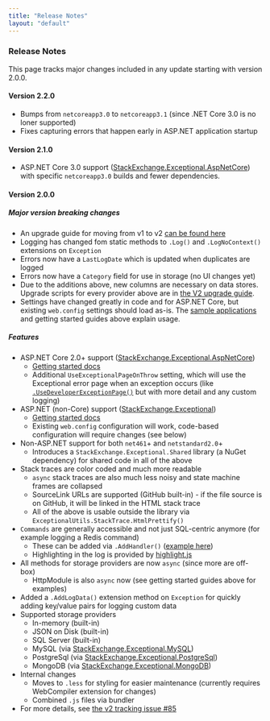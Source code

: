 ```yaml
---
title: "Release Notes"
layout: "default"
---
```

### Release Notes
This page tracks major changes included in any update starting with version 2.0.0.

#### Version 2.2.0
- Bumps from `netcoreapp3.0` to `netcoreapp3.1` (since .NET Core 3.0 is no loner supported)
- Fixes capturing errors that happen early in ASP.NET application startup

#### Version 2.1.0
- ASP.NET Core 3.0 support ([StackExchange.Exceptional.AspNetCore](https://www.nuget.org/packages/StackExchange.Exceptional.AspNetCore/)) with specific `netcoreapp3.0` builds and fewer dependencies.

#### Version 2.0.0

##### <span class="critical">Major version breaking changes</span>
  - An upgrade guide for moving from v1 to v2 [can be found here](https://nickcraver.com/StackExchange.Exceptional/UpgradeToV2)
  - Logging has changed fom static methods to `.Log()` and `.LogNoContext()` extensions on `Exception`
  - Errors now have a `LastLogDate` which is updated when duplicates are logged
  - Errors now have a `Category` field for use in storage (no UI changes yet)
  - Due to the additions above, new columns are necessary on data stores. Upgrade scripts for every provider above are in [the V2 upgrade guide](https://nickcraver.com/StackExchange.Exceptional/UpgradeToV2).
  - Settings have changed greatly in code and for ASP.NET Core, but existing `web.config` settings should load as-is. The [sample applications](https://github.com/NickCraver/StackExchange.Exceptional/tree/main/samples) and getting started guides above explain usage.

##### **Features**
- ASP.NET Core 2.0+ support ([StackExchange.Exceptional.AspNetCore](https://www.nuget.org/packages/StackExchange.Exceptional.AspNetCore/))
  - [Getting started docs](https://nickcraver.com/StackExchange.Exceptional/AspDotNetCore)
  - Additional `UseExceptionalPageOnThrow` setting, which will use the Exceptional error page when an exception occurs (like [`.UseDeveloperExceptionPage()`](https://docs.microsoft.com/en-us/aspnet/core/fundamentals/error-handling?view=aspnetcore-2.2) but with more detail and any custom logging)
- ASP.NET (non-Core) support ([StackExchange.Exceptional](https://www.nuget.org/packages/StackExchange.Exceptional/))
  - [Getting started docs](https://nickcraver.com/StackExchange.Exceptional/AspDotNet)
  - Existing `web.config` configuration will work, code-based configuration will require changes (see below)
- Non-ASP.NET support for both `net461`+ and `netstandard2.0`+
  - Introduces a `StackExchange.Exceptional.Shared` library (a NuGet dependency) for shared code in all of the above
- Stack traces are color coded and much more readable
  - `async` stack traces are also much less noisy and state machine frames are collapsed
  - SourceLink URLs are supported (GitHub built-in) - if the file source is on GitHub, it will be linked in the HTML stack trace
  - All of the above is usable outside the library via `ExceptionalUtils.StackTrace.HtmlPrettify()`
- `Commands` are generally accessible and not just SQL-centric anymore (for example logging a Redis command)
  - These can be added via `.AddHandler()` ([example here](https://github.com/NickCraver/StackExchange.Exceptional/blob/dbe2b089462554723fe6d45e4f0a6db4cb718937/src/StackExchange.Exceptional.Shared/Extensions.Handlers.cs#L16))
  - Highlighting in the log is provided by [highlight.js](https://highlightjs.org/)
- All methods for storage providers are now `async` (since more are off-box)
  - HttpModule is also `async` now (see getting started guides above for examples)
- Added a `.AddLogData()` extension method on `Exception` for quickly adding key/value pairs for logging custom data
- Supported storage providers
  - In-memory (built-in)
  - JSON on Disk (built-in)
  - SQL Server (built-in)
  - MySQL (via [StackExchange.Exceptional.MySQL](https://www.nuget.org/packages/StackExchange.Exceptional.MySQL/))
  - PostgreSql (via [StackExchange.Exceptional.PostgreSql](https://www.nuget.org/packages/StackExchange.Exceptional.PostgreSql/))
  - MongoDB (via [StackExchange.Exceptional.MongoDB](https://www.nuget.org/packages/StackExchange.Exceptional.MongoDB/))
- Internal changes
  - Moves to `.less` for styling for easier maintenance (currently requires WebCompiler extension for changes)
  - Combined `.js` files via bundler
- For more details, see [the v2 tracking issue #85](https://github.com/NickCraver/StackExchange.Exceptional/issues/85)
